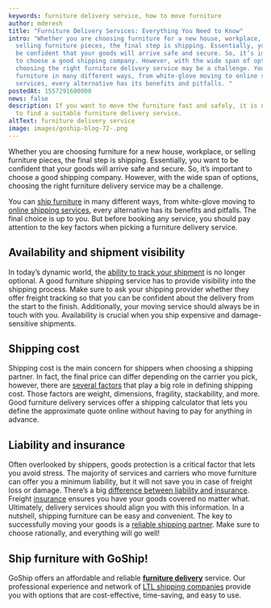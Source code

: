 ```yaml
---
keywords: furniture delivery service, how to move furniture
author: mderesh
title: "Furniture Delivery Services: Everything You Need to Know"
intro: "Whether you are choosing furniture for a new house, workplace, or
  selling furniture pieces, the final step is shipping. Essentially, you want to
  be confident that your goods will arrive safe and secure. So, it’s important
  to choose a good shipping company. However, with the wide span of options,
  choosing the right furniture delivery service may be a challenge. You can ship
  furniture in many different ways, from white-glove moving to online shipping
  services, every alternative has its benefits and pitfalls. "
postedAt: 1557291600000
news: false
description: If you want to move the furniture fast and safely, it is necessary
  to find a suitable furniture delivery service.
altText: furniture delivery service
image: images/goship-blog-72-.png
---
```

Whether you are choosing furniture for a new house, workplace, or selling furniture pieces, the final step is shipping. Essentially, you want to be confident that your goods will arrive safe and secure. So, it’s important to choose a good shipping company. However, with the wide span of options, choosing the right furniture delivery service may be a challenge. 

You can [ship furniture](https://www.goship.com/blog/shipping-furniture/) in many different ways, from white-glove moving to [online shipping services](https://www.goship.com/blog/benefits-of-using-an-online-shipping-service/), every alternative has its benefits and pitfalls. The final choice is up to you. But before booking any service, you should pay attention to the key factors when picking a furniture delivery service.

## **Availability and shipment visibility**

In today’s dynamic world, the [ability to track your shipment](https://www.goship.com/blog/3-benefits-of-shipment-tracking/) is no longer optional. A good furniture shipping service has to provide visibility into the shipping process. Make sure to ask your shipping provider whether they offer freight tracking so that you can be confident about the delivery from the start to the finish. Additionally, your moving service should always be in touch with you. Availability is crucial when you ship expensive and damage-sensitive shipments.

## **Shipping cost**

Shipping cost is the main concern for shippers when choosing a shipping partner. In fact, the final price can differ depending on the carrier you pick, however, there are [several factors](https://www.goship.com/blog/factors-determine-ltl-shipping-rates/) that play a big role in defining shipping cost. Those factors are weight, dimensions, fragility, stackability, and more. Good furniture delivery services offer a shipping calculator that lets you define the approximate quote online without having to pay for anything in advance.

## **Liability and insurance**

Often overlooked by shippers, goods protection is a critical factor that lets you avoid stress. The majority of services and carriers who move furniture can offer you a minimum liability, but it will not save you in case of freight loss or damage. There’s a big [difference between liability and insurance](https://www.goship.com/blog/what-is-freight-insurance/). Freight [insurance](https://www.goship.com/shipping-services/freight-insurance/) ensures you have your goods covered no matter what. Ultimately, delivery services should align you with this information. In a nutshell, shipping furniture can be easy and convenient. The key to successfully moving your goods is a [reliable shipping partner](https://www.goship.com/blog/searching-for-the-perfect-ltl-provider/). Make sure to choose rationally, and everything will go well!

## **Ship furniture with GoShip!**

GoShip offers an affordable and reliable **[furniture delivery](https://www.goship.com/shipping-services/furniture-shipping/)** service. Our professional experience and network of [LTL shipping companies](https://www.goship.com/shipping-services/ltl-freight-shipping/) provide you with options that are cost-effective, time-saving, and easy to use.